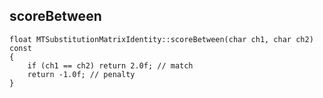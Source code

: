 
## scoreBetween

~~~ { .cpp }
float MTSubstitutionMatrixIdentity::scoreBetween(char ch1, char ch2) const
{
	if (ch1 == ch2) return 2.0f; // match
	return -1.0f; // penalty
}

~~~

